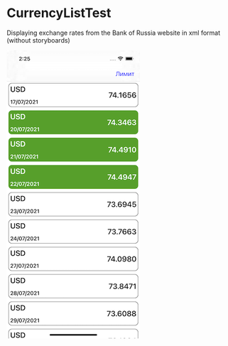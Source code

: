 # CurrencyListTest

Displaying exchange rates from the Bank of Russia website in xml format (without storyboards)

![alt text](https://github.com/byLLIPyT/CurrencyListTest/blob/757a4feaa5dd7cd6067b40b1ecfd028606c9e7b3/Simulator%20Screen%20Shot%20-%20iPhone%2012%20Pro%20-%202021-08-17%20at%2014.25.48.png)

